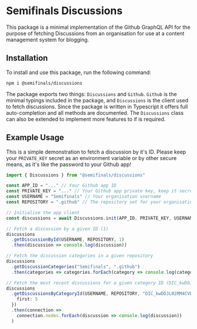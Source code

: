# Semifinals Discussions

This package is a minimal implementation of the Github GraphQL API for the purpose of fetching Discussions from an organisation for use at a content management system for blogging.

## Installation

To install and use this package, run the following command:

```
npm i @semifinals/discussions
```

The package exports two things: `Discussions` and `Github`. `Github` is the minimal typings included in the package, and `Discussions` is the client used to fetch discussions. Since the package is written in Typescript it offers full auto-completion and all methods are documented. The `Discussions` class can also be extended to implement more features to if is required.

## Example Usage

This is a simple demonstration to fetch a discussion by it's ID. Please keep your `PRIVATE_KEY` secret as an environment variable or by other secure means, as it's like the password to your Github app!

```ts
import { Discussions } from "@semifinals/discussions"

const APP_ID = "..." // Your Github app ID
const PRIVATE_KEY = "..." // Your Github app private key, keep it secret!
const USERNAME = "Semifinals" // Your organisation username
const REPOSITORY = ".github" // The repository set for your organisation discussions

// Initialise the app client
const discussions = await Discussions.init(APP_ID, PRIVATE_KEY, USERNAME)

// Fetch a discussion by a given ID (1)
discussions
  .getDiscussionById(USERNAME, REPOSITORY, 1)
  .then(discussion => console.log(discussion))

// Fetch the discussion categories in a given repository
discussions
  .getDiscussionCategories("Semifinals", ".github")
  .then(categories => categories.forEach(category => console.log(category)))

// Fetch the most recent discussions for a given category ID (DIC_kwDOJL02RM4CVDMn)
discussions
  .getDiscussionsByCategoryId(USERNAME, REPOSITORY, "DIC_kwDOJL02RM4CVDMn", {
    first: 5
  })
  .then(connection =>
    connection.nodes.forEach(discussion => console.log(discussion))
  )
```
